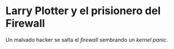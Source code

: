 # Larry Plotter y el prisionero del Firewall

Un malvado hacker se salta el *firewall* sembrando un *kernel panic*.
